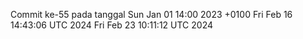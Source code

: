 Commit ke-55 pada tanggal Sun Jan 01 14:00 2023 +0100
Fri Feb 16 14:43:06 UTC 2024
Fri Feb 23 10:11:12 UTC 2024
